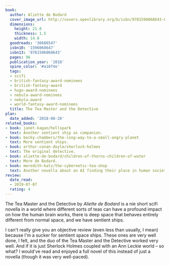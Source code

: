 ```yaml
---
book:
  author: Aliette de Bodard
  cover_image_url: http://covers.openlibrary.org/b/isbn/9781596068643-L.jpg
  dimensions:
    height: 21.0
    thickness: 1.5
    width: 14.0
  goodreads: '36686547'
  isbn10: '1596068647'
  isbn13: '9781596068643'
  pages: 96
  publication_year: '2018'
  spine_color: '#a16f4e'
  tags:
  - scifi
  - british-fantasy-award-nominees
  - british-fantasy-award
  - hugo-award-nominees
  - nebula-award-nominees
  - nebula-award
  - world-fantasy-award-nominees
  title: The Tea Master and the Detective
plan:
  date_added: '2018-08-20'
related_books:
- book: janet-kagan/hellspark
  text: Another sentient ship as companion.
- book: becky-chambers/the-long-way-to-a-small-angry-planet
  text: More sentient ships.
- book: arthur-conan-doyle/sherlock-holmes
  text: The original detective.
- book: aliette-de-bodard/children-of-thorns-children-of-water
  text: More de Bodard.
- book: meredith-katz/the-cybernetic-tea-shop
  text: Another novella about an AI finding their place in human society, slice-of-life.
review:
  date_read:
  - 2019-07-07
  rating: 4
---
```


The Tea Master and the Detective by *Aliette de Bodard* is a nie short scifi novella in a world where different sorts of
teas can have a profound impact on how the human brain works, there is deep space that behaves entirely different from
normal space, and we have sentient ships.

I can't really give you an objective review (even less than usually, I mean) because I'm a sucker for sentient space
ships. These ones are very well done, I felt, and the duo of the Tea Master and the Detective worked very well. And if
it is just Sherlock Holmes coupled with an Ann Leckie world – so what? I would've read and enjoyed a full novel of
this instead of just a novella (though it was very well-paced).
